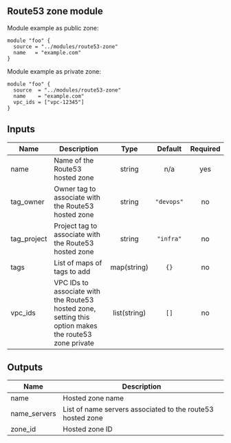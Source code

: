 ## Route53 zone module

Module example as public zone:

    module "foo" {
      source = "../modules/route53-zone"
      name   = "example.com"
    }

Module example as private zone:

    module "foo" {
      source  = "../modules/route53-zone"
      name    = "example.com"
      vpc_ids = ["vpc-12345"]
    }

## Inputs

| Name | Description | Type | Default | Required |
|------|-------------|:----:|:-----:|:-----:|
| name | Name of the Route53 hosted zone | string | n/a | yes |
| tag\_owner | Owner tag to associate with the Route53 hosted zone | string | `"devops"` | no |
| tag\_project | Project tag to associate with the Route53 hosted zone | string | `"infra"` | no |
| tags | List of maps of tags to add | map(string) | `{}` | no |
| vpc\_ids | VPC IDs to associate with the Route53 hosted zone, setting this option makes the route53 zone private | list(string) | `[]` | no |

## Outputs

| Name | Description |
|------|-------------|
| name | Hosted zone name |
| name\_servers | List of name servers associated to the route53 hosted zone |
| zone\_id | Hosted zone ID |
